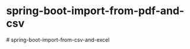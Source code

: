 ﻿# spring-boot-import-from-pdf-and-csv
#   s p r i n g - b o o t - i m p o r t - f r o m - c s v - a n d - e x c e l  
 